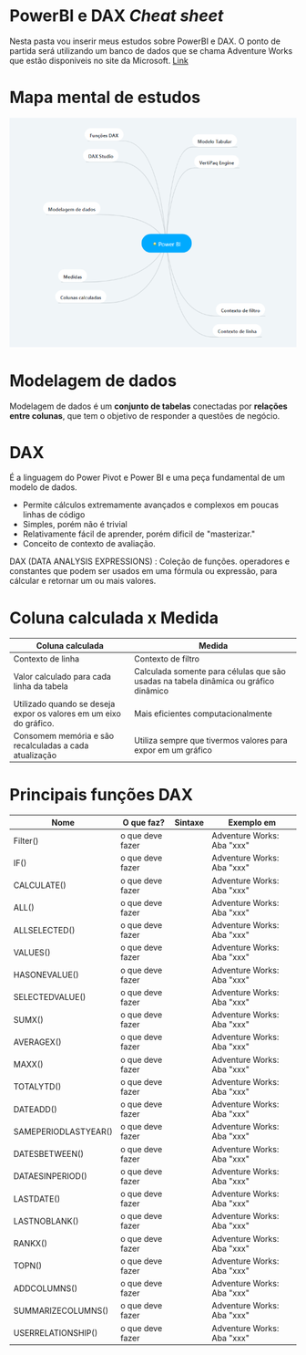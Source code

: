 
# PowerBI e DAX *Cheat sheet*
<p> Nesta pasta vou inserir meus estudos sobre PowerBI e DAX. O ponto de partida será utilizando um banco de dados que se chama Adventure Works que estão disponiveis
	no site da Microsoft. <a href="https://www.microsoft.com/en-us/download/details.aspx?id=49502">Link</a></p>

# Mapa mental de estudos

<p align="center">
  <img src="https://raw.githubusercontent.com/vitorfraga/Learn2/master/Power%20BI%20e%20DAX/imagens/mapa_mental_power_bi.PNG"/>
</p>




# Modelagem de dados

Modelagem de dados é um **conjunto de tabelas** conectadas por **relações entre colunas**, que tem o objetivo de responder a questões de negócio.

# DAX 

É a linguagem do Power Pivot e Power BI  e uma peça fundamental de um modelo de dados.

 - Permite cálculos extremamente avançados e complexos em poucas linhas de código
 - Simples, porém não é trivial
 - Relativamente fácil de aprender, porém dificil de "masterizar."
 - Conceito de contexto de avaliação.

DAX (DATA ANALYSIS EXPRESSIONS) : Coleção de funções. operadores e constantes que podem ser usados em uma fórmula ou expressão, para cálcular e retornar um ou mais valores.

# Coluna calculada x Medida
| Coluna calculada | Medida |
|--|--|
|Contexto de linha  | Contexto de filtro |
|Valor calculado para cada linha da tabela  | Calculada somente para células que são usadas na tabela dinâmica ou gráfico dinâmico |
|Utilizado quando se deseja expor os valores em um eixo do gráfico.  | Mais eficientes computacionalmente |
|Consomem memória e são recalculadas a cada atualização | Utiliza sempre que tivermos valores para expor em um gráfico |

# Principais funções DAX
| Nome| O que faz? | Sintaxe | Exemplo em
|--|--|--|--|
|Filter()| o que deve fazer | |Adventure Works: Aba "xxx"
|IF()| o que deve fazer | |Adventure Works: Aba "xxx"
|CALCULATE()| o que deve fazer | |Adventure Works: Aba "xxx"
|ALL()| o que deve fazer | |Adventure Works: Aba "xxx"
|ALLSELECTED()| o que deve fazer | |Adventure Works: Aba "xxx"
|VALUES()| o que deve fazer | |Adventure Works: Aba "xxx"
|HASONEVALUE()| o que deve fazer | |Adventure Works: Aba "xxx"
|SELECTEDVALUE()| o que deve fazer | |Adventure Works: Aba "xxx"
|SUMX()| o que deve fazer | |Adventure Works: Aba "xxx"
|AVERAGEX()| o que deve fazer | |Adventure Works: Aba "xxx"
|MAXX()| o que deve fazer | |Adventure Works: Aba "xxx"
|TOTALYTD()| o que deve fazer | |Adventure Works: Aba "xxx"
|DATEADD()| o que deve fazer | |Adventure Works: Aba "xxx"
|SAMEPERIODLASTYEAR()| o que deve fazer | |Adventure Works: Aba "xxx"
|DATESBETWEEN()| o que deve fazer | |Adventure Works: Aba "xxx"
|DATAESINPERIOD()| o que deve fazer | |Adventure Works: Aba "xxx"
|LASTDATE()| o que deve fazer | |Adventure Works: Aba "xxx"
|LASTNOBLANK()| o que deve fazer | |Adventure Works: Aba "xxx"
|RANKX()| o que deve fazer | |Adventure Works: Aba "xxx"
|TOPN()| o que deve fazer | |Adventure Works: Aba "xxx"
|ADDCOLUMNS()| o que deve fazer | |Adventure Works: Aba "xxx"
|SUMMARIZECOLUMNS()| o que deve fazer | |Adventure Works: Aba "xxx"
|USERRELATIONSHIP()| o que deve fazer | |Adventure Works: Aba "xxx"
